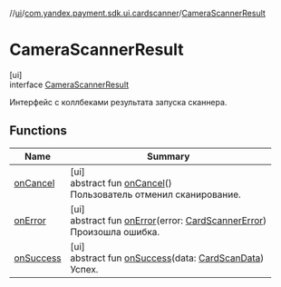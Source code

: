 //[ui](../../../index.md)/[com.yandex.payment.sdk.ui.cardscanner](../index.md)/[CameraScannerResult](index.md)

# CameraScannerResult

[ui]\
interface [CameraScannerResult](index.md)

Интерфейс с коллбеками результата запуска сканнера.

## Functions

| Name | Summary |
|---|---|
| [onCancel](on-cancel.md) | [ui]<br>abstract fun [onCancel](on-cancel.md)()<br>Пользователь отменил сканирование. |
| [onError](on-error.md) | [ui]<br>abstract fun [onError](on-error.md)(error: [CardScannerError](../-card-scanner-error/index.md))<br>Произошла ошибка. |
| [onSuccess](on-success.md) | [ui]<br>abstract fun [onSuccess](on-success.md)(data: [CardScanData](../-card-scan-data/index.md))<br>Успех. |
